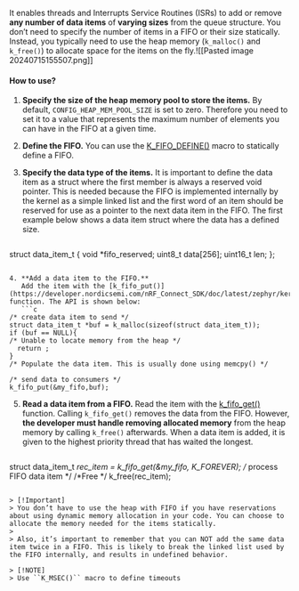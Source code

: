 It enables threads and Interrupts Service Routines (ISRs) to add or remove **any number of data items** of **varying sizes** from the queue structure. You don’t need to specify the number of items in a FIFO or their size statically. Instead, you typically need to use the heap memory (`k_malloc()` and `k_free()`) to allocate space for the items on the fly.![[Pasted image 20240715155507.png]]

#### How to use?
1. **Specify the size of the heap memory pool to store the items.**
   By default, `CONFIG_HEAP_MEM_POOL_SIZE` is set to zero. Therefore you need to set it to a value that represents the maximum number of elements you can have in the FIFO at a given time.

2. **Define the FIFO.**
   You can use the [K_FIFO_DEFINE()](https://developer.nordicsemi.com/nRF_Connect_SDK/doc/latest/zephyr/kernel/services/data_passing/fifos.html#c.K_FIFO_DEFINE) macro to statically define a FIFO.

3. **Specify the data type of the items.**
   It is important to define the data item as a struct where the first member is always a reserved void pointer. This is needed because the FIFO is implemented internally by the kernel as a simple linked list and the first word of an item should be reserved for use as a pointer to the next data item in the FIFO. The first example below shows a data item struct where the data has a defined size.
   ```c
struct data_item_t {
	void *fifo_reserved;
	uint8_t  data[256];
	uint16_t len;
};
```

4. **Add a data item to the FIFO.**
   Add the item with the [k_fifo_put()](https://developer.nordicsemi.com/nRF_Connect_SDK/doc/latest/zephyr/kernel/services/data_passing/fifos.html#c.k_fifo_put) function. The API is shown below: 
   ```c
/* create data item to send */
struct data_item_t *buf = k_malloc(sizeof(struct data_item_t));
if (buf == NULL){
/* Unable to locate memory from the heap */
  return ;
}
/* Populate the data item. This is usually done using memcpy() */

/* send data to consumers */
k_fifo_put(&my_fifo,buf);
```

5. **Read a data item from a FIFO.**
   Read the item with the [k_fifo_get()](https://developer.nordicsemi.com/nRF_Connect_SDK/doc/latest/zephyr/kernel/services/data_passing/fifos.html#c.k_fifo_get) function. Calling `k_fifo_get()` removes the data from the FIFO. However, **the developer must handle removing allocated memory** from the heap memory by calling `k_free()` afterwards.
   When a data item is added, it is given to the highest priority thread that has waited the longest.
   ```c
struct data_item_t *rec_item = k_fifo_get(&my_fifo, K_FOREVER);
/* process FIFO data item */
/*Free */
k_free(rec_item);
```

> [!Important]
> You don’t have to use the heap with FIFO if you have reservations about using dynamic memory allocation in your code. You can choose to allocate the memory needed for the items statically.  
> 
> Also, it’s important to remember that you can NOT add the same data item twice in a FIFO. This is likely to break the linked list used by the FIFO internally, and results in undefined behavior.

> [!NOTE]
> Use ``K_MSEC()`` macro to define timeouts


